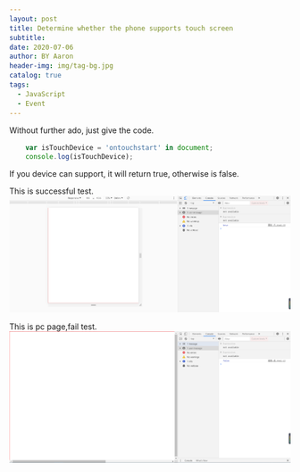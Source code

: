 ```yaml
---
layout: post
title: Determine whether the phone supports touch screen
subtitle:
date: 2020-07-06
author: BY Aaron
header-img: img/tag-bg.jpg
catalog: true
tags:
  - JavaScript
  - Event
---
```


Without further ado, just give the code.
```javascript
    var isTouchDevice = 'ontouchstart' in document;
    console.log(isTouchDevice);
```

If you device can support, it will return true, otherwise is false.

This is successful test.
![](/img/item/item4-1.jpg)

This is pc page,fail test.
![](/img/item/item4-2.jpg)